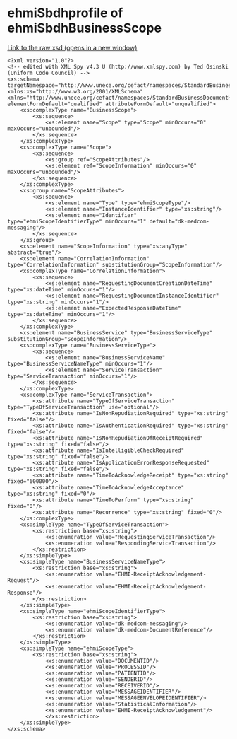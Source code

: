 # ehmiSbdhprofile of ehmiSbdhBusinessScope

<a href="https://github.com/medcomdk/dk-ehmi-sbdh/blob/d0973a86558f3ba0a3ce162408a0569727d77e11/input/pagecontent/ehmiSBDH/ehmiBusinessScope.xsd" target="_blank">Link to the raw xsd (opens in a new window)</a>

	<?xml version="1.0"?>
	<!-- edited with XML Spy v4.3 U (http://www.xmlspy.com) by Ted Osinski (Uniform Code Council) -->
	<xs:schema targetNamespace="http://www.unece.org/cefact/namespaces/StandardBusinessDocumentHeader" xmlns:xs="http://www.w3.org/2001/XMLSchema" xmlns="http://www.unece.org/cefact/namespaces/StandardBusinessDocumentHeader" elementFormDefault="qualified" attributeFormDefault="unqualified">
		<xs:complexType name="BusinessScope">
			<xs:sequence>
				<xs:element name="Scope" type="Scope" minOccurs="0" maxOccurs="unbounded"/>
			</xs:sequence>
		</xs:complexType>
		<xs:complexType name="Scope">
			<xs:sequence>
				<xs:group ref="ScopeAttributes"/>
				<xs:element ref="ScopeInformation" minOccurs="0" maxOccurs="unbounded"/>
			</xs:sequence>
		</xs:complexType>
		<xs:group name="ScopeAttributes">
			<xs:sequence>
				<xs:element name="Type" type="ehmiScopeType"/>
				<xs:element name="InstanceIdentifier" type="xs:string"/>
				<xs:element name="Identifier" type="ehmiScopeIdentifierType" minOccurs="1" default="dk-medcom-messaging"/>
			</xs:sequence>
		</xs:group>
		<xs:element name="ScopeInformation" type="xs:anyType" abstract="true"/>
		<xs:element name="CorrelationInformation" type="CorrelationInformation" substitutionGroup="ScopeInformation"/>
		<xs:complexType name="CorrelationInformation">
			<xs:sequence>
				<xs:element name="RequestingDocumentCreationDateTime" type="xs:dateTime" minOccurs="1"/>
				<xs:element name="RequestingDocumentInstanceIdentifier" type="xs:string" minOccurs="1"/>
				<xs:element name="ExpectedResponseDateTime" type="xs:dateTime" minOccurs="1"/>
			</xs:sequence>
		</xs:complexType>
		<xs:element name="BusinessService" type="BusinessServiceType" substitutionGroup="ScopeInformation"/>
		<xs:complexType name="BusinessServiceType">
			<xs:sequence>
				<xs:element name="BusinessServiceName" type="BusinessServiceNameType" minOccurs="1"/>
				<xs:element name="ServiceTransaction" type="ServiceTransaction" minOccurs="1"/>
			</xs:sequence>
		</xs:complexType>
		<xs:complexType name="ServiceTransaction">
			<xs:attribute name="TypeOfServiceTransaction" type="TypeOfServiceTransaction" use="optional"/>
			<xs:attribute name="IsNonRepudiationRequired" type="xs:string" fixed="false"/>
			<xs:attribute name="IsAuthenticationRequired" type="xs:string" fixed="false"/>
			<xs:attribute name="IsNonRepudiationOfReceiptRequired" type="xs:string" fixed="false"/>
			<xs:attribute name="IsIntelligibleCheckRequired" type="xs:string" fixed="false"/>
			<xs:attribute name="IsApplicationErrorResponseRequested" type="xs:string" fixed="false"/>
			<xs:attribute name="TimeToAcknowledgeReceipt" type="xs:string" fixed="600000"/>
			<xs:attribute name="TimeToAcknowledgeAcceptance" type="xs:string" fixed="0"/>
			<xs:attribute name="TimeToPerform" type="xs:string" fixed="0"/>
			<xs:attribute name="Recurrence" type="xs:string" fixed="0"/>
		</xs:complexType>
		<xs:simpleType name="TypeOfServiceTransaction">
			<xs:restriction base="xs:string">
				<xs:enumeration value="RequestingServiceTransaction"/>
				<xs:enumeration value="RespondingServiceTransaction"/>
			</xs:restriction>
		</xs:simpleType>
		<xs:simpleType name="BusinessServiceNameType">
			<xs:restriction base="xs:string">
				<xs:enumeration value="EHMI-ReceiptAcknowledgement-Request"/>
				<xs:enumeration value="EHMI-ReceiptAcknowledgement-Response"/>
			</xs:restriction>
		</xs:simpleType>
		<xs:simpleType name="ehmiScopeIdentifierType">
			<xs:restriction base="xs:string">
				<xs:enumeration value="dk-medcom-messaging"/>
				<xs:enumeration value="dk-medcom-DocumentReference"/>
			</xs:restriction>
		</xs:simpleType>
		<xs:simpleType name="ehmiScopeType">
			<xs:restriction base="xs:string">
				<xs:enumeration value="DOCUMENTID"/>
				<xs:enumeration value="PROCESSID"/>
				<xs:enumeration value="PATIENTID"/>
				<xs:enumeration value="SENDERID"/>
				<xs:enumeration value="RECEIVERID"/>
				<xs:enumeration value="MESSAGEIDENTIFIER"/>
				<xs:enumeration value="MESSAGEENVELOPEIDENTIFIER"/>
				<xs:enumeration value="StatisticalInformation"/>
				<xs:enumeration value="EHMI-ReceiptAcknowledgement"/>
				</xs:restriction>
		</xs:simpleType>
	</xs:schema>
